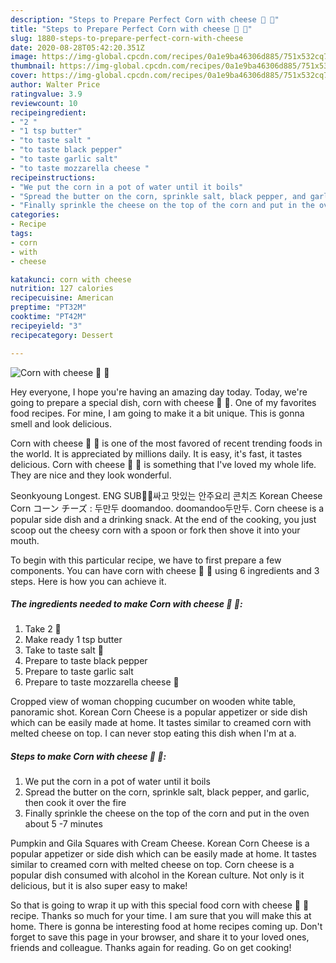 ```yaml
---
description: "Steps to Prepare Perfect Corn with cheese 🧀 🌽"
title: "Steps to Prepare Perfect Corn with cheese 🧀 🌽"
slug: 1880-steps-to-prepare-perfect-corn-with-cheese
date: 2020-08-28T05:42:20.351Z
image: https://img-global.cpcdn.com/recipes/0a1e9ba46306d885/751x532cq70/corn-with-cheese-🧀-🌽-recipe-main-photo.jpg
thumbnail: https://img-global.cpcdn.com/recipes/0a1e9ba46306d885/751x532cq70/corn-with-cheese-🧀-🌽-recipe-main-photo.jpg
cover: https://img-global.cpcdn.com/recipes/0a1e9ba46306d885/751x532cq70/corn-with-cheese-🧀-🌽-recipe-main-photo.jpg
author: Walter Price
ratingvalue: 3.9
reviewcount: 10
recipeingredient:
- "2 "
- "1 tsp butter"
- "to taste salt "
- "to taste black pepper"
- "to taste garlic salt"
- "to taste mozzarella cheese "
recipeinstructions:
- "We put the corn in a pot of water until it boils"
- "Spread the butter on the corn, sprinkle salt, black pepper, and garlic, then cook it over the fire"
- "Finally sprinkle the cheese on the top of the corn and put in the oven about 5 -7 minutes"
categories:
- Recipe
tags:
- corn
- with
- cheese

katakunci: corn with cheese 
nutrition: 127 calories
recipecuisine: American
preptime: "PT32M"
cooktime: "PT42M"
recipeyield: "3"
recipecategory: Dessert

---
```



![Corn with cheese 🧀 🌽](https://img-global.cpcdn.com/recipes/0a1e9ba46306d885/751x532cq70/corn-with-cheese-🧀-🌽-recipe-main-photo.jpg)

Hey everyone, I hope you're having an amazing day today. Today, we're going to prepare a special dish, corn with cheese 🧀 🌽. One of my favorites food recipes. For mine, I am going to make it a bit unique. This is gonna smell and look delicious.

Corn with cheese 🧀 🌽 is one of the most favored of recent trending foods in the world. It is appreciated by millions daily. It is easy, it's fast, it tastes delicious. Corn with cheese 🧀 🌽 is something that I've loved my whole life. They are nice and they look wonderful.

Seonkyoung Longest. ENG SUB🌽🧀싸고 맛있는 안주요리 콘치즈 Korean Cheese Corn コーン チーズ : 두만두 doomandoo. doomandoo두만두. Corn cheese is a popular side dish and a drinking snack. At the end of the cooking, you just scoop out the cheesy corn with a spoon or fork then shove it into your mouth.


To begin with this particular recipe, we have to first prepare a few components. You can have corn with cheese 🧀 🌽 using 6 ingredients and 3 steps. Here is how you can achieve it.

<!--inarticleads1-->

##### The ingredients needed to make Corn with cheese 🧀 🌽:

1. Take 2 🌽
1. Make ready 1 tsp butter
1. Take to taste salt 🧂
1. Prepare to taste black pepper
1. Prepare to taste garlic salt
1. Prepare to taste mozzarella cheese 🧀


Cropped view of woman chopping cucumber on wooden white table, panoramic shot. Korean Corn Cheese is a popular appetizer or side dish which can be easily made at home. It tastes similar to creamed corn with melted cheese on top. I can never stop eating this dish when I&#39;m at a. 

<!--inarticleads2-->

##### Steps to make Corn with cheese 🧀 🌽:

1. We put the corn in a pot of water until it boils
1. Spread the butter on the corn, sprinkle salt, black pepper, and garlic, then cook it over the fire
1. Finally sprinkle the cheese on the top of the corn and put in the oven about 5 -7 minutes


Pumpkin and Gila Squares with Cream Cheese. Korean Corn Cheese is a popular appetizer or side dish which can be easily made at home. It tastes similar to creamed corn with melted cheese on top. Corn cheese is a popular dish consumed with alcohol in the Korean culture. Not only is it delicious, but it is also super easy to make! 

So that is going to wrap it up with this special food corn with cheese 🧀 🌽 recipe. Thanks so much for your time. I am sure that you will make this at home. There is gonna be interesting food at home recipes coming up. Don't forget to save this page in your browser, and share it to your loved ones, friends and colleague. Thanks again for reading. Go on get cooking!
